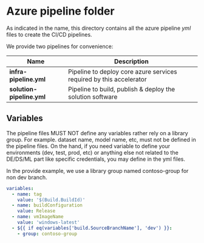 # Azure pipeline folder

As indicated in the name, this directory contains all the azure pipeline _yml_ files to create the CI/CD pipelines.

We provide two pipelines for convenience: 

|Name|Description|
|--|--|
|**infra-pipeline.yml**|Pipeline to deploy core azure services required by this accelerator|
|**solution-pipeline.yml**|Pipeline to build, publish & deploy the solution software|

## Variables

The pipeline files MUST NOT define any variables rather rely on a library group. For example. dataset name, model name, etc, must not be defined in the pipeline files. On the hand, if you need variable to define your environments (dev, test, prod, etc) or anything else not related to the DE/DS/ML part like specific credentials, you may define in the yml files.

In the provide example, we use a library group named contoso-group for non dev branch. 

```yml
variables:
  - name: tag
    value: '$(Build.BuildId)'
  - name: buildConfiguration
    value: Release
  - name: vmImageName
    value: 'windows-latest'
  - ${{ if eq(variables['build.SourceBranchName'], 'dev') }}:
    - group: contoso-group
```
